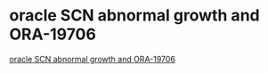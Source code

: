 # oracle SCN abnormal growth and ORA-19706
[oracle SCN abnormal growth and ORA-19706](https://aiwithcloud.com/2022/09/19/oracle_scn_abnormal_growth_and_ora_19706/)